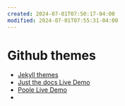 ```yaml
---
created: 2024-07-01T07:50:17-04:00
modified: 2024-07-01T07:55:31-04:00
---
```


# Github themes

- [Jekyll themes](https://jekyllthemes.io/theme/automatic-app-landing-page "Automatic")
- [Just the docs Live Demo](https://just-the-docs.github.io/just-the-docs/ "")
- [Poole Live Demo](http://hyde.getpoole.com/ "")
-
